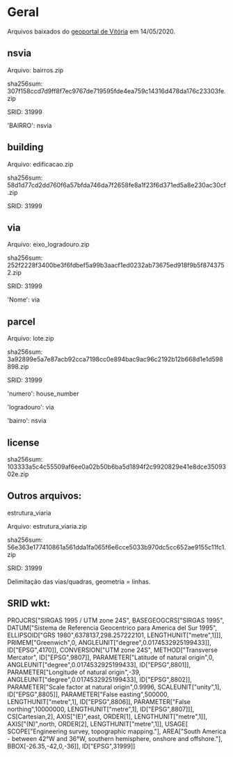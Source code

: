 # Geral

Arquivos baixados do [geoportal de Vitória](https://geoweb.vitoria.es.gov.br/#/shp) em 14/05/2020.



## nsvia

Arquivo: bairros.zip

sha256sum: 307f158ccd7d9ff8f7ec9767de719595fde4ea759c14316d478da176c23303fe.zip

SRID: 31999

'BAIRRO': nsvia



## building

Arquivo: edificacao.zip

sha256sum: 58d1d77cd2dd760f6a57bfda746da7f2658fe8a1f23f6d371ed5a8e230ac30cf.zip

SRID: 31999



## via

Arquivo: eixo_logradouro.zip

sha256sum: 252f2228f3400be3f6fdbef5a99b3aacf1ed0232ab73675ed918f9b5f8743752.zip

SRID: 31999

'Nome': via



## parcel

Arquivo: lote.zip

sha256sum: 3a92899e5a7e87acb92cca7198cc0e894bac9ac96c2192b12b668d1e1d598898.zip

SRID: 31999

'numero': house_number

'logradouro': via

'bairro': nsvia





## license

sha256sum: 103333a5c4c55509af6ee0a02b50b6ba5d1894f2c9920829e41e8dce3509302e.zip



## Outros arquivos:

estrutura_viaria

Arquivo: estrutura_viaria.zip

sha256sum: 56e363e177410861a561dda1fa065f6e6cce5033b970dc5cc652ae9155c11fc1.zip

SRID: 31999

Delimitação das vias/quadras, geometria = linhas.



## SRID wkt:

PROJCRS["SIRGAS 1995 / UTM zone 24S",
    BASEGEOGCRS["SIRGAS 1995",
        DATUM["Sistema de Referencia Geocentrico para America del Sur 1995",
            ELLIPSOID["GRS 1980",6378137,298.257222101,
                LENGTHUNIT["metre",1]]],
        PRIMEM["Greenwich",0,
            ANGLEUNIT["degree",0.0174532925199433]],
        ID["EPSG",4170]],
    CONVERSION["UTM zone 24S",
        METHOD["Transverse Mercator",
            ID["EPSG",9807]],
        PARAMETER["Latitude of natural origin",0,
            ANGLEUNIT["degree",0.0174532925199433],
            ID["EPSG",8801]],
        PARAMETER["Longitude of natural origin",-39,
            ANGLEUNIT["degree",0.0174532925199433],
            ID["EPSG",8802]],
        PARAMETER["Scale factor at natural origin",0.9996,
            SCALEUNIT["unity",1],
            ID["EPSG",8805]],
        PARAMETER["False easting",500000,
            LENGTHUNIT["metre",1],
            ID["EPSG",8806]],
        PARAMETER["False northing",10000000,
            LENGTHUNIT["metre",1],
            ID["EPSG",8807]]],
    CS[Cartesian,2],
        AXIS["(E)",east,
            ORDER[1],
            LENGTHUNIT["metre",1]],
        AXIS["(N)",north,
            ORDER[2],
            LENGTHUNIT["metre",1]],
    USAGE[
        SCOPE["Engineering survey, topographic mapping."],
        AREA["South America - between 42°W and 36°W, southern hemisphere, onshore and offshore."],
        BBOX[-26.35,-42,0,-36]],
    ID["EPSG",31999]]
